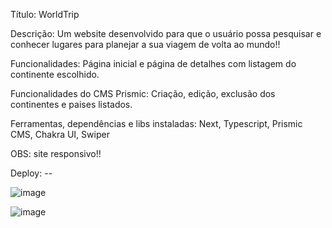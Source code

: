 Título: WorldTrip

Descrição: Um website desenvolvido para que o usuário possa pesquisar e conhecer lugares para planejar a sua viagem de volta ao mundo!! 

Funcionalidades: Página inicial e página de detalhes com listagem do continente escolhido. 

Funcionalidades do CMS Prismic: Criação, edição, exclusão dos continentes e paises listados.

Ferramentas, dependências e libs instaladas: Next, Typescript, Prismic CMS, Chakra UI, Swiper

OBS: site responsivo!! 

Deploy: --

![image](https://user-images.githubusercontent.com/85243403/154386322-48467707-f34d-41db-aabf-3efdf2691418.png)

![image](https://user-images.githubusercontent.com/85243403/154386352-bfd99603-704b-4acb-adcc-fce9404e1002.png)



